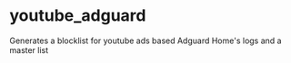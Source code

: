 # youtube_adguard
Generates a blocklist for youtube ads based Adguard Home's logs and a master list
